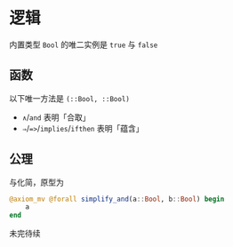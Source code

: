 # 逻辑
内置类型 `Bool` 的唯二实例是 `true` 与 `false`

## 函数
以下唯一方法是 `(::Bool, ::Bool)`
* `∧`/`and` 表明「合取」
* `⇒`/`=>`/`implies`/`ifthen` 表明「蕴含」

## 公理
与化简，原型为
```jl
@axiom_mv @forall simplify_and(a::Bool, b::Bool) begin
	a
end
```

未完待续
